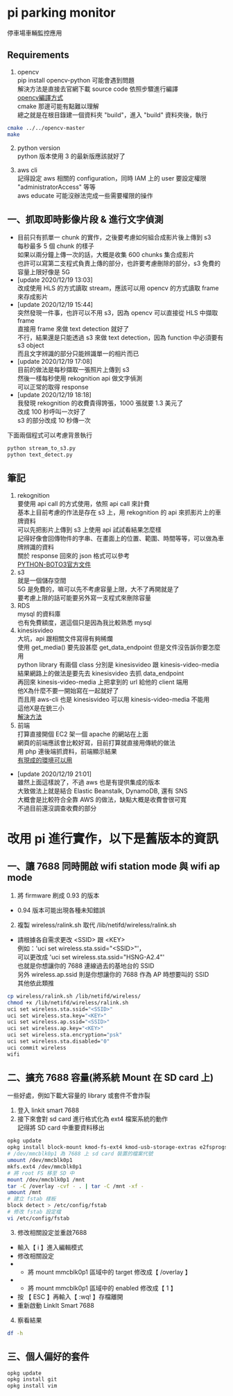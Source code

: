 # pi parking monitor
停車場車輛監控應用  

## Requirements
1. opencv  
pip install opencv-python 可能會遇到問題  
解決方法是直接去官網下載 source code 依照步驟進行編譯  
[opencv編譯方式](https://docs.opencv.org/4.5.0/db/df5/tutorial_linux_gcc_cmake.html)  
cmake 那邊可能有點難以理解  
總之就是在根目錄建一個資料夾 "build"，進入 "build" 資料夾後，執行  
```bash
cmake ../../opencv-master
make
```

2. python version  
python 版本使用 3 的最新版應該就好了  

3. aws cli  
記得設定 aws 相關的 configuration，同時 IAM 上的 user 要設定權限 "administratorAccess" 等等  
aws educate 可能沒辦法完成一些需要權限的操作  

## 一、抓取即時影像片段 & 進行文字偵測
- 目前只有抓單一 chunk 的實作，之後要考慮如何組合成影片後上傳到 s3  
每秒最多 5 個 chunk 的樣子  
如果以兩分鐘上傳一次的話，大概是收集 600 chunks 集合成影片  
也許可以寫第二支程式負責上傳的部分，也許要考慮刪除的部分，s3 免費的容量上限好像是 5G  
- [update 2020/12/19 13:03]  
改成使用 HLS 的方式讀取 stream，應該可以用 opencv 的方式讀取 frame 來存成影片
- [update 2020/12/19 15:44]  
突然發現一件事，也許可以不用 s3，因為 opencv 可以直接從 HLS 中擷取 frame  
直接用 frame 來做 text detection 就好了  
不行，結果還是只能透過 s3 來做 text detection，因為 function 中必須要有 s3 object  
而且文字辨識的部分只能辨識單一的相片而已  
- [update 2020/12/19 17:08]  
目前的做法是每秒擷取一張照片上傳到 s3  
然後一樣每秒使用 rekognition api 做文字偵測  
可以正常的取得 response  
- [update 2020/12/19 18:18]  
我發現 rekognition 的收費貴得誇張，1000 張就要 1.3 美元了  
改成 100 秒呼叫一次好了  
s3 的部分改成 10 秒傳一次  

下面兩個程式可以考慮背景執行  
```bash
python stream_to_s3.py
python text_detect.py
```

## 筆記
1. rekognition  
要使用 api call 的方式使用，依照 api call 來計費  
基本上目前考慮的作法是存在 s3 上，用 rekognition 的 api 來抓影片上的車牌資料  
可以先把影片上傳到 s3 上使用 api 試試看結果怎麼樣  
記得好像會回傳物件的字串、在畫面上的位置、範圍、時間等等，可以做為車牌辨識的資料  
關於 response 回來的 json 格式可以參考  
[PYTHON-BOTO3官方文件](https://boto3.amazonaws.com/v1/documentation/api/latest/reference/services/rekognition.html#Rekognition.Client.detect_text)  
2. s3  
就是一個儲存空間  
5G 是免費的，嘛可以先不考慮容量上限，大不了再開就是了  
要考慮上限的話可能要另外寫一支程式來刪除容量  
3. RDS  
mysql 的資料庫  
也有免費額度，選這個只是因為我比較熟悉 mysql  
4. kinesisvideo  
大坑，api 跟相關文件寫得有夠稀爛  
使用 get_media() 要先設甚麼 get_data_endpoint 但是文件沒告訴你要怎麼用  
python library 有兩個 class 分別是 kinesisvideo 跟 kinesis-video-media  
結果網路上的做法是要先去 kinesisvideo 去抓 data_endpoint  
再回來 kinesis-video-media 上把拿到的 url 給他的 client 端用  
他X為什麼不要一開始寫在一起就好了  
而且用 aws-cli 也是 kinesisvideo 可以用 kinesis-video-media 不能用  
這他X是在銃三小  
[解決方法](https://stackoverflow.com/questions/49746612/boto3-kinesis-video-stream-error-when-calling-the-getmedia-operation)  
5. 前端  
打算直接開個 EC2 架一個 apache 的網站在上面  
網頁的前端應該會比較好寫，目前打算就直接用傳統的做法  
用 php 連後端抓資料，前端顯示結果  
[有現成的環境可以用](https://github.com/Yuki23329626/apache-docker)  
- [update 2020/12/19 21:01]  
雖然上面這樣說了，不過 aws 也是有提供集成的版本  
大致做法上就是結合 Elastic Beanstalk, DynamoDB, 還有 SNS  
大概會是比較符合全靠 AWS 的做法，缺點大概是收費會很可寬  
不過目前還沒調查收費的部分  

# 改用 pi 進行實作，以下是舊版本的資訊

## 一、讓 7688 同時開啟 wifi station mode 與 wifi ap mode

1. 將 firmware 刷成 0.93 的版本  
- 0.94 版本可能出現各種未知錯誤
2. 複製 wireless/ralink.sh 取代 /lib/netifd/wireless/ralink.sh  
- 請根據各自需求更改 \<SSID> 跟 \<KEY>  
例如：'uci set wireless.sta.ssid="\<SSID>"'，  
可以更改成 'uci set wireless.sta.ssid="HSNG-A2.4"'  
也就是你想讓你的 7688 連線過去的基地台的 SSID  
另外 wireless.ap.ssid  則是你想讓你的 7688 作為 AP 時想要叫的 SSID  
其他依此類推

```bash
cp wireless/ralink.sh /lib/netifd/wireless/
chmod +x /lib/netifd/wireless/ralink.sh
uci set wireless.sta.ssid="<SSID>"
uci set wireless.sta.key="<KEY>"
uci set wireless.ap.ssid="<SSID>"
uci set wireless.ap.key="<KEY>"
uci set wireless.sta.encryption="psk"
uci set wireless.sta.disabled="0"
uci commit wireless
wifi
```

## 二、擴充 7688 容量(將系統 Mount 在 SD card 上)

一些好處，例如下載大容量的 library 或套件不會炸裂  

1. 登入 linkit smart 7688  
2. 接下來會對 sd card 進行格式化為 ext4 檔案系統的動作  
記得將 SD card 中重要資料移出

```bash
opkg update
opkg install block-mount kmod-fs-ext4 kmod-usb-storage-extras e2fsprogs fdisk
# /dev/mmcblk0p1 為 7688 上 sd card 裝置的檔案代號  
umount /dev/mmcblk0p1
mkfs.ext4 /dev/mmcblk0p1
# 將 root FS 移至 SD 中
mount /dev/mmcblk0p1 /mnt
tar -C /overlay -cvf - . | tar -C /mnt -xf -
umount /mnt
# 建立 fstab 樣板
block detect > /etc/config/fstab
# 修改 fstab 設定檔
vi /etc/config/fstab
```

3. 修改相關設定並重啟7688

- 輸入【 i 】進入編輯模式
- 修改相關設定
- - 將 mount mmcblk0p1 區域中的 target 修改成【 /overlay 】
- - 將 mount mmcblk0p1 區域中的 enabled 修改成【 1 】
- 按 【 ESC 】再輸入【 :wq! 】存檔離開
- 重新啟動 LinkIt Smart 7688

4. 察看結果

```bash
df -h
```

## 三、個人偏好的套件

```bash
opkg update
opkg install git
opkg install vim
```
